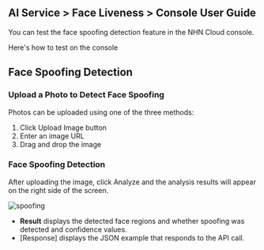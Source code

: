 ## AI Service > Face Liveness > Console User Guide

You can test the face spoofing detection feature in the NHN Cloud console.

Here's how to test on the console

## Face Spoofing Detection

### Upload a Photo to Detect Face Spoofing
Photos can be uploaded using one of the three methods:
1. Click Upload Image button
2. Enter an image URL
3. Drag and drop the image

### Face Spoofing Detection
After uploading the image, click Analyze and the analysis results will appear on the right side of the screen.

![spoofing](http://static.toastoven.net/prod_face_liveness/spoofing_console_en.png)

* **Result** displays the detected face regions and whether spoofing was detected and confidence values.
* [Response] displays the JSON example that responds to the API call.